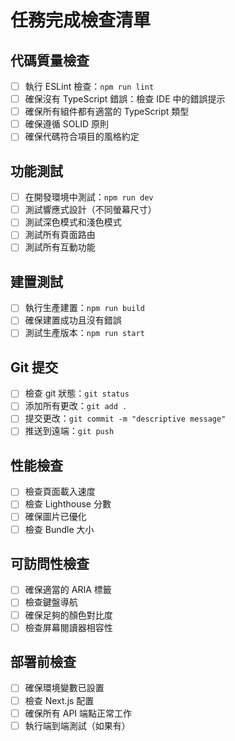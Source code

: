 # 任務完成檢查清單

## 代碼質量檢查
- [ ] 執行 ESLint 檢查：`npm run lint`
- [ ] 確保沒有 TypeScript 錯誤：檢查 IDE 中的錯誤提示
- [ ] 確保所有組件都有適當的 TypeScript 類型
- [ ] 確保遵循 SOLID 原則
- [ ] 確保代碼符合項目的風格約定

## 功能測試
- [ ] 在開發環境中測試：`npm run dev`
- [ ] 測試響應式設計（不同螢幕尺寸）
- [ ] 測試深色模式和淺色模式
- [ ] 測試所有頁面路由
- [ ] 測試所有互動功能

## 建置測試
- [ ] 執行生產建置：`npm run build`
- [ ] 確保建置成功且沒有錯誤
- [ ] 測試生產版本：`npm run start`

## Git 提交
- [ ] 檢查 git 狀態：`git status`
- [ ] 添加所有更改：`git add .`
- [ ] 提交更改：`git commit -m "descriptive message"`
- [ ] 推送到遠端：`git push`

## 性能檢查
- [ ] 檢查頁面載入速度
- [ ] 檢查 Lighthouse 分數
- [ ] 確保圖片已優化
- [ ] 檢查 Bundle 大小

## 可訪問性檢查
- [ ] 確保適當的 ARIA 標籤
- [ ] 檢查鍵盤導航
- [ ] 確保足夠的顏色對比度
- [ ] 檢查屏幕閱讀器相容性

## 部署前檢查
- [ ] 確保環境變數已設置
- [ ] 檢查 Next.js 配置
- [ ] 確保所有 API 端點正常工作
- [ ] 執行端到端測試（如果有）